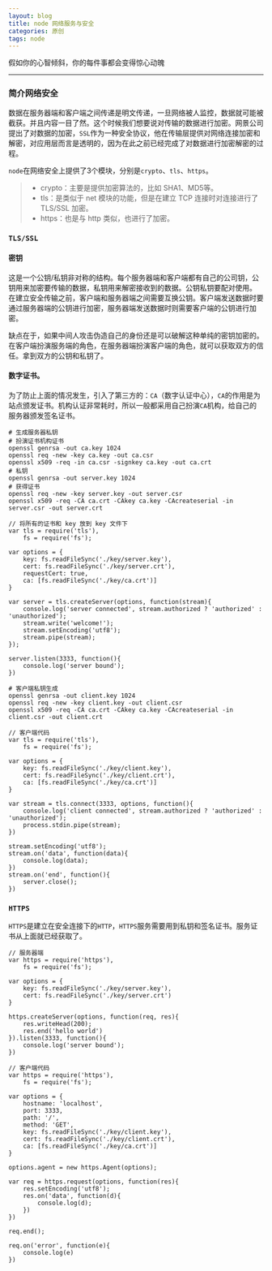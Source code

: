 ```yaml
---
layout: blog
title: node 网络服务与安全
categories: 原创
tags: node
---
```


假如你的心智倾斜，你的每件事都会变得惊心动魄

<!--more-->

* * *

### 简介网络安全

数据在服务器端和客户端之间传递是明文传递，一旦网络被人监控，数据就可能被截获。并且内容一目了然。这个时候我们想要说对传输的数据进行加密。网景公司提出了对数据的加密，`SSL`作为一种安全协议，他在传输层提供对网络连接加密和解密，对应用层而言是透明的，因为在此之前已经完成了对数据进行加密解密的过程。

`node`在网络安全上提供了3个模块，分别是`crypto`、`tls`、`https`。

> * crypto：主要是提供加密算法的，比如 SHA1、MD5等。
> * tls：是类似于 net 模块的功能，但是在建立 TCP 连接时对连接进行了 TLS/SSL 加密。
> * https：也是与 http 类似，也进行了加密。

### `TLS/SSL`

#### 密钥

这是一个公钥/私钥非对称的结构。每个服务器端和客户端都有自己的公司钥，公钥用来加密要传输的数据，私钥用来解密接收到的数据。公钥私钥要配对使用。
在建立安全传输之前，客户端和服务器端之间需要互换公钥。客户端发送数据时要通过服务器端的公钥进行加密，服务器端发送数据时则需要客户端的公钥进行加密。

缺点在于，如果中间人攻击伪造自己的身份还是可以破解这种单纯的密钥加密的。在客户端扮演服务端的角色，在服务器端扮演客户端的角色，就可以获取双方的信任。拿到双方的公钥和私钥了。

#### 数字证书。

为了防止上面的情况发生，引入了第三方的：`CA`（数字认证中心），`CA`的作用是为站点颁发证书。机构认证非常耗时，所以一般都采用自己扮演`CA`机构，给自己的服务器颁发签名证书。

    # 生成服务器私钥
    # 扮演证书机构证书
    openssl genrsa -out ca.key 1024
    openssl req -new -key ca.key -out ca.csr
    openssl x509 -req -in ca.csr -signkey ca.key -out ca.crt
    # 私钥
    openssl genrsa -out server.key 1024
    # 获得证书
    openssl req -new -key server.key -out server.csr
    openssl x509 -req -CA ca.crt -CAkey ca.key -CAcreateserial -in server.csr -out server.crt

    // 将所有的证书和 key 放到 key 文件下
    var tls = require('tls'),
        fs = require('fs');

    var options = {
        key: fs.readFileSync('./key/server.key'),
        cert: fs.readFileSync('./key/server.crt'),
        requestCert: true,
        ca: [fs.readFileSync('./key/ca.crt')]
    }

    var server = tls.createServer(options, function(stream){
        console.log('server connected', stream.authorized ? 'authorized' : 'unauthorized');
        stream.write('welcome!');
        stream.setEncoding('utf8');
        stream.pipe(stream);
    });

    server.listen(3333, function(){
        console.log('server bound');
    })

    # 客户端私钥生成
    openssl genrsa -out client.key 1024
    openssl req -new -key client.key -out client.csr
    openssl x509 -req -CA ca.crt -CAkey ca.key -CAcreateserial -in client.csr -out client.crt

    // 客户端代码
    var tls = require('tls'),
        fs = require('fs');

    var options = {
        key: fs.readFileSync('./key/client.key'),
        cert: fs.readFileSync('./key/client.crt'),
        ca: [fs.readFileSync('./key/ca.crt')]
    }

    var stream = tls.connect(3333, options, function(){
        console.log('client connected', stream.authorized ? 'authorized' : 'unauthorized');
        process.stdin.pipe(stream);
    })

    stream.setEncoding('utf8');
    stream.on('data', function(data){
        console.log(data);
    })
    stream.on('end', function(){
        server.close();
    })

### `HTTPS`

`HTTPS`是建立在安全连接下的`HTTP`，`HTTPS`服务需要用到私钥和签名证书。服务证书从上面就已经获取了。

    // 服务器端
    var https = require('https'),
        fs = require('fs');

    var options = {
        key: fs.readFileSync('./key/server.key'),
        cert: fs.readFileSync('./key/server.crt')
    }

    https.createServer(options, function(req, res){
        res.writeHead(200);
        res.end('hello world')
    }).listen(3333, function(){
        console.log('server bound');
    })

    // 客户端代码
    var https = require('https'),
        fs = require('fs');

    var options = {
        hostname: 'localhost',
        port: 3333,
        path: '/',
        method: 'GET',
        key: fs.readFileSync('./key/client.key'),
        cert: fs.readFileSync('./key/client.crt'),
        ca: [fs.readFileSync('./key/ca.crt')]
    }

    options.agent = new https.Agent(options);

    var req = https.request(options, function(res){
        res.setEncoding('utf8');
        res.on('data', function(d){
            console.log(d);
        })
    })

    req.end();

    req.on('error', function(e){
        console.log(e)
    })


